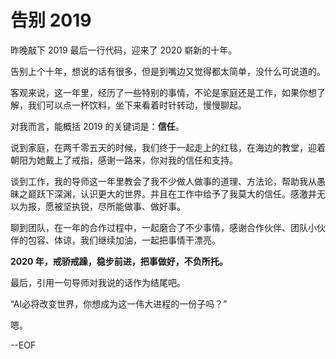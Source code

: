 # 告别 2019

昨晚敲下 2019 最后一行代码，迎来了 2020 崭新的十年。

告别上个十年，想说的话有很多，但是到嘴边又觉得都太简单，没什么可说道的。

客观来说，这一年里，经历了一些特别的事情，不论是家庭还是工作，如果你想了解，我们可以点一杯饮料，坐下来看着时针转动，慢慢聊起。

对我而言，能概括 2019 的关键词是：**信任**。

说到家庭，在两千零五天的时候，我们终于一起走上的红毯，在海边的教堂，迎着朝阳为她戴上了戒指，感谢一路来，你对我的信任和支持。

谈到工作，我的导师这一年里教会了我不少做人做事的道理、方法论，帮助我从愚昧之巅跃下深渊，认识更大的世界。并且在工作中给予了我莫大的信任。感激并无以为报，愿被坚执锐，尽所能做事、做好事。

聊到团队，在一年的合作过程中，一起磨合了不少事情，感谢合作伙伴、团队小伙伴的包容、体谅，我们继续加油，一起把事情干漂亮。

**2020 年，戒骄戒躁，稳步前进，把事做好，不负所托。**

最后，引用一句导师对我说的话作为结尾吧。

“AI必将改变世界，你想成为这一伟大进程的一份子吗？”

嗯。

--EOF